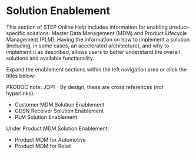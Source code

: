 Solution Enablement
===================

This section of STEP Online Help includes information for enabling
product-specific solutions: Master Data Management (MDM) and Product
Lifecycle Management (PLM). Having the information on how to implement a
solution (including, in some cases, an accelerated architecture), and
why to implement it as described, allows users to better understand the
overall solutions and available functionality.

Expand the enablement sections within the left navigation area or click
the titles below: 

PRODOC note: JOPI - By design, these are cross references (not
hyperlinks).

-   Customer MDM Solution Enablement
-   GDSN Receiver Solution Enablement
-   PLM Solution Enablement

Under Product MDM Solution Enablement: 

-   Product MDM for Automotive
-   Product MDM for Retail
